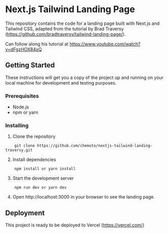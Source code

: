 # Next.js Tailwind Landing Page

This repository contains the code for a landing page built with Next.js and Tailwind CSS, adapted from the tutorial by Brad Traversy (https://github.com/bradtraversy/tailwind-landing-page/).

Can follow along his tutorial at https://www.youtube.com/watch?v=dFgzHOX84xQ

## Getting Started

These instructions will get you a copy of the project up and running on your local machine for development and testing purposes.

### Prerequisites

- Node.js
- npm or yarn

### Installing

1. Clone the repository

```
    git clone https://github.com/chemuto/nextjs-tailwind-landing-traversy.git
```

2. Install dependencies

```
    npm install or yarn install
```

3. Start the development server

```
    npm run dev or yarn dev
```

4. Open http://localhost:3000 in your browser to see the landing page.

## Deployment

This project is ready to be deployed to Vercel (https://vercel.com/)
